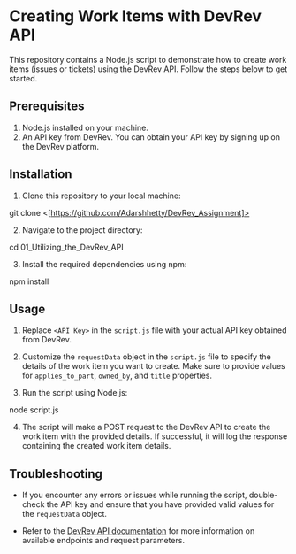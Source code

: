 # Creating Work Items with DevRev API

This repository contains a Node.js script to demonstrate how to create work items (issues or tickets) using the DevRev API. Follow the steps below to get started.

## Prerequisites

1. Node.js installed on your machine.
2. An API key from DevRev. You can obtain your API key by signing up on the DevRev platform.

## Installation

1. Clone this repository to your local machine:

git clone <[https://github.com/Adarshhetty/DevRev_Assignment]>

2. Navigate to the project directory:

cd 01_Utilizing_the_DevRev_API

3. Install the required dependencies using npm:

npm install


## Usage

1. Replace `<API Key>` in the `script.js` file with your actual API key obtained from DevRev.

2. Customize the `requestData` object in the `script.js` file to specify the details of the work item you want to create. Make sure to provide values for `applies_to_part`, `owned_by`, and `title` properties.

3. Run the script using Node.js:

node script.js


4. The script will make a POST request to the DevRev API to create the work item with the provided details. If successful, it will log the response containing the created work item details.

## Troubleshooting

- If you encounter any errors or issues while running the script, double-check the API key and ensure that you have provided valid values for the `requestData` object.

- Refer to the [DevRev API documentation](https://devrev.ai/docs/api/) for more information on available endpoints and request parameters.


